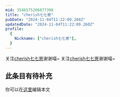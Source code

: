 ```yaml
---
mid: 3546575206877398
title: "cherish七七崽"
pubDate: "2024-11-04T11:22:09.260Z"
updatedDate: "2024-11-04T11:22:09.260Z"
profile:
  {
    Nickname: ["cherish七七崽"],
  }
---
```


关注[cherish七七崽](https://space.bilibili.com/3546575206877398)谢谢喵~ 关注[cherish七七崽](https://space.bilibili.com/3546575206877398)谢谢喵~

## 此条目有待补充
你可以在[这里](https://github.com/Yuhanawa/VTuber.ICU-Content/edit/master/v/cherish七七崽/index.md)编辑本文
